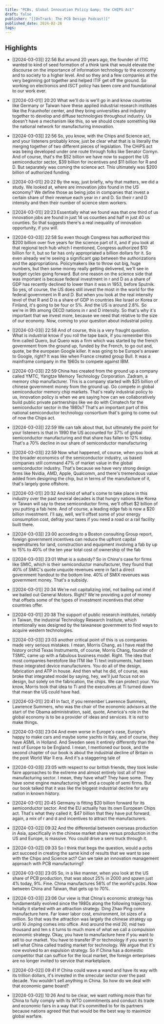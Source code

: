 ```yaml
---
title: "PCBs, Global Innovation Policy &amp; the CHIPS Act"
draft: false
publisher: "[[OnTrack: The PCB Design Podcast]]"
published_date: 2024-02-28
tags:
---
```



## Highlights
* [[2024-03-03]] 22:56  But around 20 years ago, the founder of ITIC wanted to kind of seed formation of a think tank that would elevate the discourse on the importance of information technology to the economy and to society to a higher level. And so they and a few companies at the very beginning got together and helped ITIF get off the ground. So working on electronics and ISCT policy has been core and foundational to our work ever.

* [[2024-03-01]] 20:20  What we'll do is we'll go in and know countries like Germany or Taiwan have these applied industrial research institutes like the Fraunhofer center, and they bring universities and industry together to develop and diffuse technologies throughout industry. Us doesn't have a mechanism like this, so we should create something like the national network for manufacturing innovation.

* [[2024-03-03]] 22:56  So, you know, with the Chips and Science act, and your listeners probably know, just be clear what that is is literally the merging together of two different pieces of legislation. The CHiPS act was being developed under one route through folks like Senator Cornyn. And of course, that's the $52 billion we have now to support the US semiconductor sector, $39 billion for incentives and $11 billion for R and D. But separately was coming the science act. This ultimately was $200 billion of authorized funding.

* [[2024-03-01]] 20:22  By the way, just briefly, why that matters, we did a study. We looked at, where are innovation jobs found in the US economy? We define those as being jobs in companies that invest a certain share of their revenue each year in r and D. So their r and D intensity and then their number of science stem workers.

* [[2024-03-01]] 20:23  Essentially what we found was that one third of us innovation jobs are found in just 14 us counties and half in just 40 us counties. So that suggests there's a real inequality of innovation opportunity, if you will.

* [[2024-03-03]] 22:58  So even though Congress has authorized this $200 billion over five years for the science part of it, and if you look at that regional tech hub which I mentioned, Congress authorized $10 billion for it, but so far has only appropriated a billion dollars for it. So even already we're seeing a significant gap between the authorizations and the appropriations. Policymakers like to throw out big, huge numbers, but then some money really getting delivered, we'll see in budget cycles going forward. But one reason on the science side that was important is because federal investment in r and D as a share of GDP has recently declined to lower than it was in 1953, before Sputnik. So yes, of course, the US does still invest the most in the world for the federal government in R and D. But when you look at the real intensity level of that R and D is a share of GDP in countries like Israel or Korea or Finland, it's going to be four or 5%. And the US is around 2.8%. So we're in 9th among OECD nations in r and D intensity. So that's why it's important that we invest more, because we need that relative to the size of our economy. Now, coming to your question about industrial policy.

* [[2024-03-03]] 22:58  And of course, this is a very fraught question. What is industrial know if you roll the tape back, if you remember this firm called Quero, but Quero was a firm which was started by the french government from the ground up, funded by the French, to go out and, quote, be the european Google killer. It was going to be Europe's answer to Google, right? It was like when France created group Bull. It was a mainframe company in the 1960s to compete against IBM.

* [[2024-03-03]] 22:59  China has created from the ground up a company called YMTC, Yangtze Memory Technology Corporation. Zadram, a memory chip manufacturer. This is a company started with $25 billion of chinese government money from the ground up. Go compete in global semiconductor memory chip markets. That's really industrial policy to us, innovation policy is when we are saying how can we collaboratively build public private partnerships like we do with Cimatech for the semiconductor sector in the 1980s? That's an important part of this national semiconductor technology consortium that's going to come out of now the Chips act.

* [[2024-03-03]] 22:59  We can talk about that, but ultimately the point for your listeners is that in 1990 the US accounted for 37% of global semiconductor manufacturing and that share has fallen to 12% today. That's a 70% decline in our share of semiconductor manufacturing

* [[2024-03-03]] 22:59  Now what happened, of course, when you look at the broader economics of the semiconductor industry, us based companies still command 47% of market value in the global semiconductor industry. That's because we have very strong design firms like Nvidia, AMD, Apple, Qualcomm, and there's tremendous value added from designing the chip, but in terms of the manufacture of it, that's largely gone offshore.

* [[2024-03-01]] 20:32  And kind of what's come to take place in this industry over the past several decades is that hungry nations like Korea or Taiwan will say to these semiconductor firms, we'll offset $2 billion of you putting a fab here. And of course, a leading edge fab is now a $20 billion investment. I'll say, well, we'll offset some of your energy consumption cost, defray your taxes if you need a road or a rail facility built there.

* [[2024-03-03]] 23:00  according to a Boston consulting Group report, foreign government incentives can reduce the upfront capital expenditures for land, construction and equipment involving a fab by up to 15% to 40% of the ten year total cost of ownership of the fab

* [[2024-03-03]] 23:01  What is a subsidy? So in China's case for firms like SMIC, which is their semiconductor manufacturer, they found that 40% of SMIC's quote unquote revenues were in fact a direct government handout to the bottom line. 40% of SMIX revenues was government money. That's a subsidy.

* [[2024-03-01]] 20:34  We're not capitalizing intel, not bailing out intel if we bailed out General Motors. Right? We're providing a pot of money that offsets some of the types of investment incentives that other countries offer.

* [[2024-03-01]] 20:38  The support of public research institutes, notably in Taiwan, the industrial Technology Research Institute, which intentionally was designed by the taiwanese government to find ways to acquire western technologies.

* [[2024-03-03]] 23:03  another critical point of this is us companies made very serious mistakes. I mean, Morris Chang, as I have read the history orchid Texas Instruments, of course, Morris Chang, founder of TSMC, came up with a fabulous business model. Right. The idea that most companies heretofore like ITM like Ti text instruments, had been these integrated device manufacturers. You do all of the design, fabrication and ATP in house. And then what he did, of course, was broke that integrated model by saying, hey, we'll just focus not on design, but solely on the fabrication, the chips. We can protect your. You know, Morris took that idea to Ti and the executives at Ti turned down that mean the US could have had.

* [[2024-03-01]] 20:41  In fact, if you remember Lawrence Summers, Lawrence Summers, who was the chair of the economic advisors at the start of the Obama administration, said, quote, America's role in the global economy is to be a provider of ideas and services. It is not to make things.

* [[2024-03-03]] 23:04  And even worse in Europe's case, Europe's happy to make cars and maybe some yachts in Italy, and of course, they have ASML in Holland. And Sweden sees it entirely differently than the rest of Europe to be England. I mean, I mentioned our book, and the second chapter of our book is about the industrial decline of Britain in the post World War II era. And it's a staggering tale of

* [[2024-03-03]] 23:05  with respect to our british friends, they took leslie faire approaches to the extreme and almost entirely lost all of their manufacturing sector. I mean, they have what? They have some. They have some engine manufacturing left and a couple of semi firms. But our book talked that it was like the biggest industrial decline for any nation in known history.

* [[2024-03-01]] 20:45  Germany is fitting $20 billion forward for its semiconductor sector. And the EU actually has its own European Chips act. That's what they called it, $47 billion that they have put forward, again, a mix of r and d and incentives to attract the manufacturers.

* [[2024-03-02]] 09:32  And the differential between overseas production in Asia, specifically in the chinese market share versus production in the US and Europe, is massive. You could drive a semi truck through it.

* [[2024-03-02]] 09:33  So I think that begs the question, would a pcbs act succeed in creating the same kind of results that we want to see with the Chips and Science act? Can we take an innovation management approach with PCB manufacturing?

* [[2024-03-03]] 23:05  So, in a like manner, when you look at the US share of PCB production, that was about 25% in 2000 and spawn just 4% today, 9%. Fine. China manufactures 56% of the world's pcbs. Now between China and Taiwan, that gets up to 70%.

* [[2024-03-03]] 23:06  Our view is that China's economic strategy has fundamentally evolved since the 1980s along the following trajectory. Initially it started with an attraction strategy. Ding Zhao Ping come manufacture here. Far lower labor cost, environment, lot sizes of a million. So that was the attraction was largely the chinese strategy up until Xi Jinping comes into office. And around the mid 20, mid two thousand and ten s it turns to much more of what we call a compulsion economic strategy. Okay, you have to manufacture here if you want to sell to our market. You have to transfer IP or technology if you want to sell what China called trading market for technology. We argue that it's now evolved to an expulsion strategy. So if China has a domestic competitor that can suffice for the local market, the foreign enterprises are no longer invited to service that marketplace.

* [[2024-03-02]] 09:41  If China could wave a wand and have its way with its trillion dollars, it's invested in the smecular sector over the past decade. You wouldn't sell anything in China. So how do we deal with that economic game board?

* [[2024-03-02]] 10:26  And to be clear, we want nothing more than for China to fully comply with its WTO commitments and conduct its trade and economic fairs in a way that it's committed to for its partners because nations agreed that that would be the best way to maximize global warfare.

